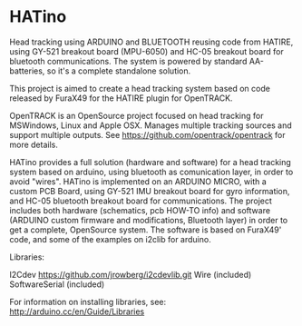 # HATino
Head tracking using ARDUINO and BLUETOOTH reusing code from HATIRE, using GY-521 breakout board (MPU-6050) and HC-05 breakout board for
bluetooth communications. The system is powered by standard AA-batteries, so it's a complete standalone solution.

This project is aimed to create a head tracking system based on code released by FuraX49 for the HATIRE plugin for OpenTRACK.

OpenTRACK is an OpenSource project focused on head tracking for MSWindows, Linux and Apple OSX. 
Manages multiple tracking sources and support multiple outputs. See https://github.com/opentrack/opentrack
for more details.

HATino provides a full solution (hardware and software) for a head tracking system based on arduino,
using bluetooth as comunication layer, in order to avoid "wires". HATino is implemented on an
ARDUINO MICRO, with a custom PCB Board, using GY-521 IMU breakout board for gyro information, and
HC-05 bluetooth breakout board for communications. The project includes both hardware (schematics,
pcb HOW-TO info) and software (ARDUINO custom firmware and modifications, Bluetooth layer) in order
to get a complete, OpenSource system. The software is based on FuraX49' code, and some of the 
examples on i2clib for arduino.

Libraries:

I2Cdev			https://github.com/jrowberg/i2cdevlib.git
Wire			(included)
SoftwareSerial	(included)

For information on installing libraries, see: http://arduino.cc/en/Guide/Libraries
